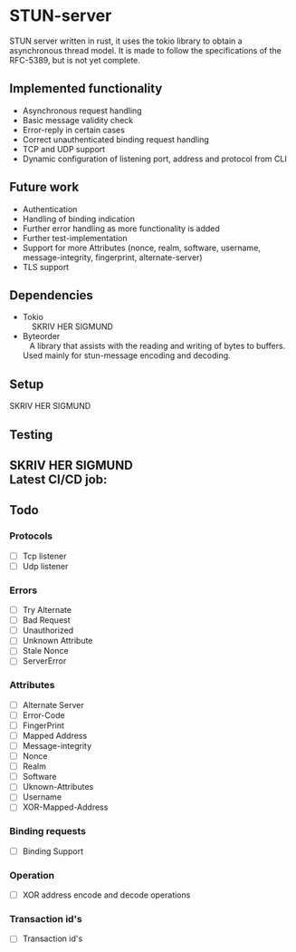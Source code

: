 # STUN-server

STUN server written in rust, it uses the tokio library to obtain a asynchronous thread model. It is made to follow the specifications of the RFC-5389, but is not yet complete.

## Implemented functionality
- Asynchronous request handling
- Basic message validity check
- Error-reply in certain cases
- Correct unauthenticated binding request handling
- TCP and UDP support
- Dynamic configuration of listening port, address and protocol from CLI

## Future work
- Authentication
- Handling of binding indication
- Further error handling as more functionality is added
- Further test-implementation
- Support for more Attributes (nonce, realm, software, username, message-integrity, fingerprint, alternate-server)
- TLS support

## Dependencies
- Tokio  
&nbsp;&nbsp;&nbsp; SKRIV HER SIGMUND
- Byteorder  
&nbsp;&nbsp;&nbsp;A library that assists with the reading and writing of bytes to buffers. Used mainly for stun-message encoding and decoding. 

## Setup
SKRIV HER SIGMUND

## Testing
SKRIV HER SIGMUND  
Latest CI/CD job:  
---

## Todo

### Protocols

- [ ] Tcp listener
- [ ] Udp listener

### Errors

- [ ] Try Alternate
- [ ] Bad Request
- [ ] Unauthorized
- [ ] Unknown Attribute
- [ ] Stale Nonce
- [ ] ServerError

### Attributes

- [ ] Alternate Server
- [ ] Error-Code
- [ ] FingerPrint
- [ ] Mapped Address
- [ ] Message-integrity
- [ ] Nonce
- [ ] Realm
- [ ] Software
- [ ] Uknown-Attributes
- [ ] Username
- [ ] XOR-Mapped-Address

### Binding requests

- [ ] Binding Support

### Operation

- [ ] XOR address encode and decode operations

### Transaction id's

- [ ] Transaction id's
